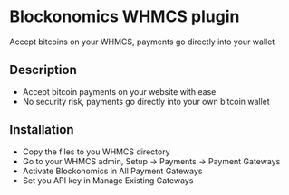 # Blockonomics WHMCS plugin #
Accept bitcoins on your WHMCS, payments go directly into your wallet

## Description ##
- Accept bitcoin payments on your website with ease
- No security risk, payments go directly into your own bitcoin wallet

## Installation ##
- Copy the files to you WHMCS directory
- Go to your WHMCS admin, Setup -> Payments -> Payment Gateways
- Activate Blockonomics in All Payment Gateways
- Set you API key in Manage Existing Gateways